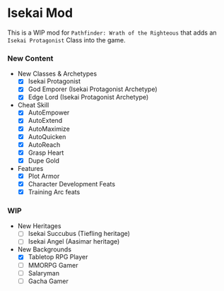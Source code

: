 # Isekai Mod
This is a WIP mod for `Pathfinder: Wrath of the Righteous` that adds an `Isekai Protagonist` Class into the game.

### New Content
- New Classes & Archetypes
	- [x] Isekai Protagonist
	- [x] God Emporer (Isekai Protagonist Archetype)
	- [x] Edge Lord (Isekai Protagonist Archetype)
- Cheat Skill
	- [x] AutoEmpower
	- [x] AutoExtend
	- [x] AutoMaximize
	- [x] AutoQuicken
	- [x] AutoReach
	- [x] Grasp Heart
	- [x] Dupe Gold
- Features
	- [x] Plot Armor
	- [x] Character Development Feats
	- [x] Training Arc feats
### WIP
- New Heritages
	- [ ] Isekai Succubus (Tiefling heritage)
	- [ ] Isekai Angel (Aasimar heritage)
- New Backgrounds
	- [x] Tabletop RPG Player
	- [ ] MMORPG Gamer
	- [ ] Salaryman
	- [ ] Gacha Gamer